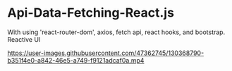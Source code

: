 # Api-Data-Fetching-React.js
With using 'react-router-dom', axios, fetch api, react hooks, and bootstrap.
Reactive UI


https://user-images.githubusercontent.com/47362745/130368790-b351f4e0-a842-46e5-a749-f9121adcaf0a.mp4

